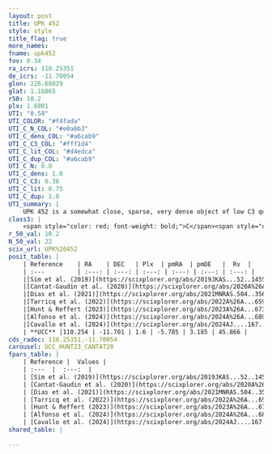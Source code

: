 ```yaml
---
layout: post
title: UPK 452
style: style
title_flag: true
more_names: 
fname: upk452
fov: 0.34
ra_icrs: 110.25351
de_icrs: -11.70054
glon: 226.68029
glat: 1.16865
r50: 10.2
plx: 1.6001
UTI: "0.58"
UTI_COLOR: "#f4fada"
UTI_C_N_COL: "#e0a6b3"
UTI_C_dens_COL: "#a6cab9"
UTI_C_C3_COL: "#fff1d4"
UTI_C_lit_COL: "#d4edca"
UTI_C_dup_COL: "#a6cab9"
UTI_C_N: 0.0
UTI_C_dens: 1.0
UTI_C_C3: 0.38
UTI_C_lit: 0.75
UTI_C_dup: 1.0
UTI_summary: |
    UPK 452 is a somewhat close, sparse, very dense object of low C3 quality. It is well-studied in the literature.<br><br><span style="color: #99180f; font-weight: bold;">Warning: </span>contains less than 25 stars with <i>P>0.5</i> estimated.
class3: |
    <span style="color: red; font-weight: bold;">C</span><span style="color: #FFC300; font-weight: bold;">B</span>
r_50_val: 10.2
N_50_val: 22
scix_url: UPK%20452
posit_table: |
    | Reference    | RA    | DEC   | Plx  | pmRA  | pmDE   |  Rv  |
    | :---         | :---: | :---: | :---: | :---: | :---: | :---: |
    |[Sim et al. (2019)](https://scixplorer.org/abs/2019JKAS...52..145S) | 110.231 | -11.655 | -- | -5.8 | 3.19 | -- |
    |[Cantat-Gaudin et al. (2020)](https://scixplorer.org/abs/2020A%26A...640A...1C) | 110.203 | -11.712 | 1.567 | -5.757 | 3.191 | -- |
    |[Dias et al. (2021)](https://scixplorer.org/abs/2021MNRAS.504..356D) | 110.137 | -11.73 | 1.53 | -5.74 | 3.181 | -- |
    |[Tarricq et al. (2022)](https://scixplorer.org/abs/2022A%26A...659A..59T) | 108.089 | -11.676 | 1.697 | -5.631 | 2.977 | -- |
    |[Hunt & Reffert (2023)](https://scixplorer.org/abs/2023A%26A...673A.114H) | 110.366 | -11.788 | 1.602 | -5.813 | 3.264 | 41.311 |
    |[Alfonso et al. (2024)](https://scixplorer.org/abs/2024A%26A...689A..18A) | 110.342 | -11.641 | 1.566 | -5.778 | 3.102 | -- |
    |[Cavallo et al. (2024)](https://scixplorer.org/abs/2024AJ....167...12C) | 110.295 | -11.636 | 1.607 | -- | -- | -- |
    | **UCC** |110.254 | -11.701 | 1.6 | -5.785 | 3.185 | 45.866 | 
cds_radec: 110.25351,-11.70054
carousel: UCC_HUNT23_CANTAT20
fpars_table: |
    | Reference |  Values |
    | :---  |  :---:  |
    | [Sim et al. (2019)](https://scixplorer.org/abs/2019JKAS...52..145S) | `d_pc=623, log(age)=7.6` |
    | [Cantat-Gaudin et al. (2020)](https://scixplorer.org/abs/2020A%26A...640A...1C) | `AVNN=0.28, DMNN=9.02, AgeNN=8.22` |
    | [Dias et al. (2021)](https://scixplorer.org/abs/2021MNRAS.504..356D) | `Av=0.413, Dist=630, logage=8.269, [Fe/H]=-0.073` |
    | [Tarricq et al. (2022)](https://scixplorer.org/abs/2022A%26A...659A..59T) | `Dist=625, logAgeNN=8.23` |
    | [Hunt & Reffert (2023)](https://scixplorer.org/abs/2023A%26A...673A.114H) | `AV50=0.07, diffAV50=0.165, MOD50=8.812, logAge50=8.38` |
    | [Alfonso et al. (2024)](https://scixplorer.org/abs/2024A%26A...689A..18A) | `AV=0.28007, MOD=9.01991, logAge=8.12820, Z=-0.0729` |
    | [Cavallo et al. (2024)](https://scixplorer.org/abs/2024AJ....167...12C) | `AV50=0.39, dMod50=8.6, logAge50=8.59, [Fe/H]50=-1.06` |
shared_table: |
    
---
```

